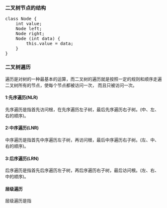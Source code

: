 <h3>二叉树节点的结构</h3>
<pre>
class Node {
    int value;
    Node left;
    Node right;
    Node (int data) {
        this.value = data;
    }
}
</pre>


<h3>二叉树遍历</h3>
遍历是对树的一种最基本的运算，而二叉树的遍历就是按照一定的规则和顺序走遍二叉树所有的节点，使每个节点都被访问一次，
而且只被访问一次。

<h4>1:先序遍历(NLR)</h4>
先序遍历是指首先访问根，在先序遍历左子树，最后先序遍历右子树。(中、左、右的顺序)。

<h4>2:中序遍历(LNR)</h4>
中序遍历是指首先中序遍历左子树，再访问根，最后中序遍历右子树。(左、中、右的顺序)。

<h4>3:后序遍历(LRN)</h4>
后序遍历是指首先后序遍历左子树，再后序遍历右子树，最后访问根。(左、右、中的顺序)。

<h4>层级遍历</h4>
层级遍历是指